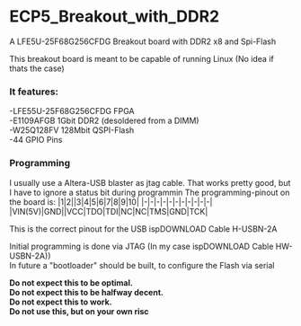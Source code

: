 # ECP5_Breakout_with_DDR2  
A LFE5U-25F68G256CFDG Breakout board with DDR2 x8 and Spi-Flash  
  
This breakout board is meant to be capable of running Linux (No idea if thats the case)  
  
### It features:  
-LFE55U-25F68G256CFDG FPGA  
-E1109AFGB 1Gbit DDR2 (desoldered from a DIMM)  
-W25Q128FV 128Mbit QSPI-Flash  
-44 GPIO Pins  

### Programming
I usually use a Altera-USB blaster as jtag cable.
That works pretty good, but I have to ignore a status bit during programmin
The programming-pinout on the board is:
|1|2||3|4|5|6|7|8|9|10|
|-|-|-|-|-|-|-|-|-|-|-|
|VIN(5V)|GND||VCC|TDO|TDI|NC|NC|TMS|GND|TCK|

This is the correct pinout for the USB ispDOWNLOAD Cable H-USBN-2A

Initial programming is done via JTAG (In my case ispDOWNLOAD Cable HW-USBN-2A))  
In future a "bootloader" should be built, to configure the Flash via serial  
  
**Do not expect this to be optimal.**  
**Do not expect this to be halfway decent.**  
**Do not expect this to work.**  
**Do not use this, but on your own risc**  
